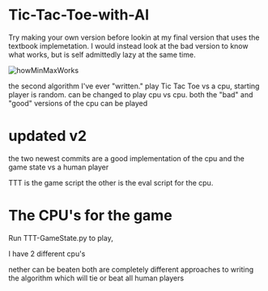 
# Tic-Tac-Toe-with-AI
Try making your own version before lookin at my final version that uses the textbook implemetation. I would instead look at the bad version to know what works, but is self admittedly lazy at the same time.


![howMinMaxWorks](https://user-images.githubusercontent.com/66324329/115135275-6245c980-9fe5-11eb-8a4b-5d398c7006db.png)

the second algorithm I've ever "written."
play Tic Tac Toe vs a cpu, starting player is random.
can be changed to play cpu vs cpu. both the "bad" and "good" versions of the cpu can be played

# updated v2
the two newest commits are a good implementation of the cpu and the game state vs a human player 

TTT is the game script the other is the eval script for the cpu.


# The CPU's for the game
Run TTT-GameState.py to play, 

I have 2 different cpu's 

nether can be beaten both are completely different approaches to writing the algorithm which will tie or beat all human players
